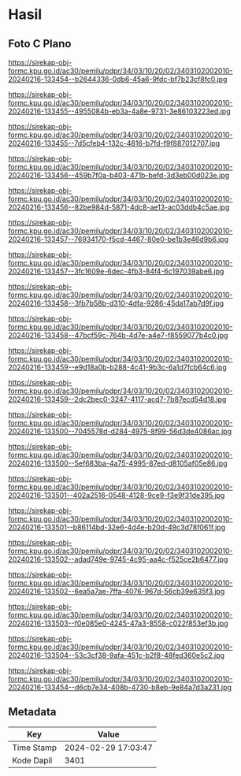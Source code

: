 # Hasil

## Foto C Plano

https://sirekap-obj-formc.kpu.go.id/ac30/pemilu/pdpr/34/03/10/20/02/3403102002010-20240216-133454--b2644336-0db6-45a6-9fdc-bf7b23cf8fc0.jpg

https://sirekap-obj-formc.kpu.go.id/ac30/pemilu/pdpr/34/03/10/20/02/3403102002010-20240216-133455--4955084b-eb3a-4a8e-9731-3e86103223ed.jpg

https://sirekap-obj-formc.kpu.go.id/ac30/pemilu/pdpr/34/03/10/20/02/3403102002010-20240216-133455--7d5cfeb4-132c-4816-b7fd-f9f887012707.jpg

https://sirekap-obj-formc.kpu.go.id/ac30/pemilu/pdpr/34/03/10/20/02/3403102002010-20240216-133456--459b7f0a-b403-471b-befd-3d3eb00d023e.jpg

https://sirekap-obj-formc.kpu.go.id/ac30/pemilu/pdpr/34/03/10/20/02/3403102002010-20240216-133456--82be984d-5871-4dc8-ae13-ac03ddb4c5ae.jpg

https://sirekap-obj-formc.kpu.go.id/ac30/pemilu/pdpr/34/03/10/20/02/3403102002010-20240216-133457--76934170-f5cd-4467-80e0-be1b3e46d9b6.jpg

https://sirekap-obj-formc.kpu.go.id/ac30/pemilu/pdpr/34/03/10/20/02/3403102002010-20240216-133457--3fc1609e-6dec-4fb3-84f4-6c197039abe6.jpg

https://sirekap-obj-formc.kpu.go.id/ac30/pemilu/pdpr/34/03/10/20/02/3403102002010-20240216-133458--3fb7b58b-d310-4dfa-9286-45da17ab7d9f.jpg

https://sirekap-obj-formc.kpu.go.id/ac30/pemilu/pdpr/34/03/10/20/02/3403102002010-20240216-133458--47bcf59c-764b-4d7e-a4e7-f8559077b4c0.jpg

https://sirekap-obj-formc.kpu.go.id/ac30/pemilu/pdpr/34/03/10/20/02/3403102002010-20240216-133459--e9d18a0b-b288-4c41-9b3c-6a1d7fcb64c6.jpg

https://sirekap-obj-formc.kpu.go.id/ac30/pemilu/pdpr/34/03/10/20/02/3403102002010-20240216-133459--2dc2bec0-3247-4117-acd7-7b87ecd54d18.jpg

https://sirekap-obj-formc.kpu.go.id/ac30/pemilu/pdpr/34/03/10/20/02/3403102002010-20240216-133500--7045578d-d284-4975-8f99-56d3de4086ac.jpg

https://sirekap-obj-formc.kpu.go.id/ac30/pemilu/pdpr/34/03/10/20/02/3403102002010-20240216-133500--5ef683ba-4a75-4995-87ed-d8105af05e86.jpg

https://sirekap-obj-formc.kpu.go.id/ac30/pemilu/pdpr/34/03/10/20/02/3403102002010-20240216-133501--402a2516-0548-4128-9ce9-f3e9f31de395.jpg

https://sirekap-obj-formc.kpu.go.id/ac30/pemilu/pdpr/34/03/10/20/02/3403102002010-20240216-133501--b86114bd-32e6-4d4e-b20d-49c3d78f061f.jpg

https://sirekap-obj-formc.kpu.go.id/ac30/pemilu/pdpr/34/03/10/20/02/3403102002010-20240216-133502--adad749e-9745-4c95-aa4c-f525ce2b6477.jpg

https://sirekap-obj-formc.kpu.go.id/ac30/pemilu/pdpr/34/03/10/20/02/3403102002010-20240216-133502--6ea5a7ae-7ffa-4076-967d-56cb39e635f3.jpg

https://sirekap-obj-formc.kpu.go.id/ac30/pemilu/pdpr/34/03/10/20/02/3403102002010-20240216-133503--f0e085e0-4245-47a3-8558-c022f853ef3b.jpg

https://sirekap-obj-formc.kpu.go.id/ac30/pemilu/pdpr/34/03/10/20/02/3403102002010-20240216-133504--53c3cf38-9afa-451c-b2f8-48fed360e5c2.jpg

https://sirekap-obj-formc.kpu.go.id/ac30/pemilu/pdpr/34/03/10/20/02/3403102002010-20240216-133454--d6cb7e34-408b-4730-b8eb-9e84a7d3a231.jpg


## Metadata

| Key        | Value               |
| ---------- | ------------------- |
| Time Stamp | 2024-02-29 17:03:47 |
| Kode Dapil | 3401                |



